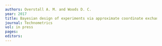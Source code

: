 ```yaml
---
authors: Overstall A. M. and Woods D. C. 
year: 2017 
title: Bayesian design of experiments via approximate coordinate exchange 
journal: Technometrics 
vol: in press 
pages: 
editors: 
---
```

